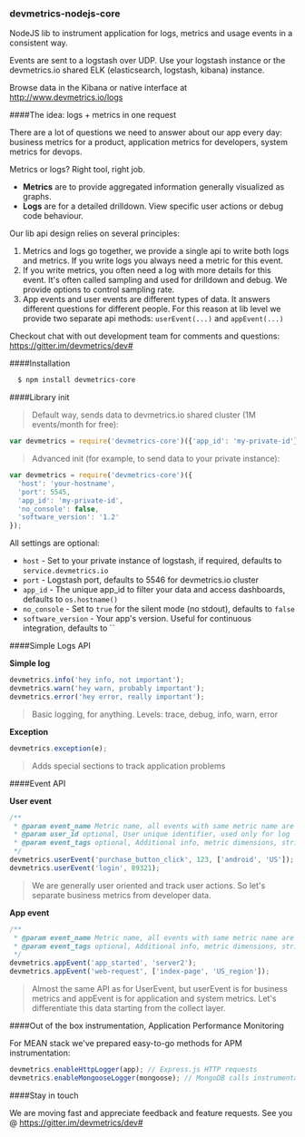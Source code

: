 ### devmetrics-nodejs-core
NodeJS lib to instrument application for logs, metrics and usage events in a consistent way.

Events are sent to a logstash over UDP. Use your logstash instance or the devmetrics.io shared ELK (elasticsearch, logstash, kibana) instance.

Browse data in the Kibana or native interface at http://www.devmetrics.io/logs

####The idea: logs + metrics in one request

There are a lot of questions we need to answer about our app every day: business metrics for a product, application metrics for developers, system metrics for devops.

Metrics or logs? Right tool, right job.
- **Metrics** are to provide aggregated information generally visualized as graphs.
- **Logs** are for a detailed drilldown. View specific user actions or debug code behaviour.

Our lib api design relies on several principles:
1. Metrics and logs go together, we provide a single api to write both logs and metrics. If you write logs you always need a metric for this event.
2. If you write metrics, you often need a log with more details for this event. It's often called sampling and used for drilldown and debug. We provide options to control sampling rate.
3. App events and user events are different types of data. It answers different questions for different people. For this reason at lib level we provide two separate api methods: `userEvent(...)` and `appEvent(...)`

Checkout chat with out development team for comments and questions: https://gitter.im/devmetrics/dev#

####Installation

``` bash
  $ npm install devmetrics-core
```

####Library init

> Default way, sends data to devmetrics.io shared cluster (1M events/month for free):

``` js
var devmetrics = require('devmetrics-core')({'app_id': 'my-private-id'})
```

> Advanced init (for example, to send data to your private instance):

``` js
var devmetrics = require('devmetrics-core')({
  'host': 'your-hostname',
  'port': 5545,
  'app_id': 'my-private-id',
  'no_console': false,
  'software_version': '1.2'
});
```
All settings are optional:

- `host` - Set to your private instance of logstash, if required, defaults to `service.devmetrics.io`
- `port` - Logstash port, defaults to 5546 for devmetrics.io cluster
- `app_id` - The unique app_id to filter your data and access dashboards, defaults to `os.hostname()`
- `no_console` - Set to `true` for the silent mode (no stdout), defaults to `false`
- `software_version` - Your app's version. Useful for continuous integration, defaults to ``

####Simple Logs API

**Simple log**

``` js
devmetrics.info('hey info, not important');
devmetrics.warn('hey warn, probably important');
devmetrics.error('hey error, really important');
```

> Basic logging, for anything. Levels: trace, debug, info, warn, error

**Exception**

``` js
devmetrics.exception(e);
```

> Adds special sections to track application problems


####Event API

**User event**

``` js
/**
 * @param event_name Metric name, all events with same metric name are aggregated
 * @param user_id optional, User unique identifier, used only for log
 * @param event_tags optional, Additional info, metric dimensions, string or array
 */
devmetrics.userEvent('purchase_button_click', 123, ['android', 'US']);
devmetrics.userEvent('login', 89321);
```

> We are generally user oriented and track user actions. So let's separate business metrics from developer data.


**App event**

``` js
/**
 * @param event_name Metric name, all events with same metric name are aggregated
 * @param event_tags optional, Additional info, metric dimensions, string or array
 */
devmetrics.appEvent('app_started', 'server2');
devmetrics.appEvent('web-request', ['index-page', 'US_region']);
```

>  Almost the same API as for UserEvent, but userEvent is for business metrics and appEvent is for application and system metrics. Let's differentiate this data starting from the collect layer.

####Out of the box instrumentation, Application Performance Monitoring

For MEAN stack we've prepared easy-to-go methods for APM instrumentation:
``` js
devmetrics.enableHttpLogger(app); // Express.js HTTP requests
devmetrics.enableMongooseLogger(mongoose); // MongoDB calls instrumentation
```

####Stay in touch

We are moving fast and appreciate feedback and feature requests.
See you @ https://gitter.im/devmetrics/dev#
